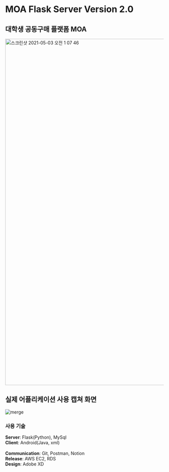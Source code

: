 # MOA Flask Server Version 2.0
## 대학생 공동구매 플랫폼 MOA

<img width="1100" alt="스크린샷 2021-05-03 오전 1 07 46" src="https://user-images.githubusercontent.com/48133047/116819685-0a45c000-abac-11eb-8460-c7c65887303d.png">

## 실제 어플리케이션 사용 캡쳐 화면

![merge](https://user-images.githubusercontent.com/48133047/116819269-555ed380-abaa-11eb-881c-f8a4e68fbe0e.png)

### 사용 기술

**Server**: Flask(Python), MySql<br>
**Client**: Android(Java, xml)<br>
<br>
**Communication**: Git, Postman, Notion<br>
**Release**: AWS EC2, RDS<br>
**Design**: Adobe XD<br>
